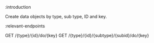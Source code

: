 :introduction

Create data objects by type, sub type, ID and key.

:relevant-endpoints

GET /{type}/{id}/do/{key}
GET /{type}/{id}/{subtype}/{subid}/do/{key}
